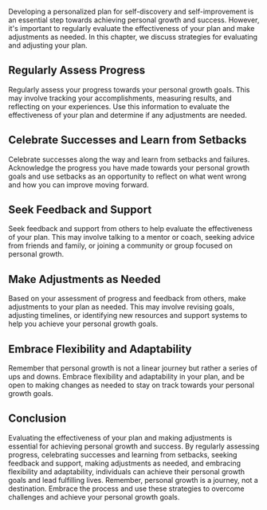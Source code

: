 
Developing a personalized plan for self-discovery and self-improvement is an essential step towards achieving personal growth and success. However, it's important to regularly evaluate the effectiveness of your plan and make adjustments as needed. In this chapter, we discuss strategies for evaluating and adjusting your plan.

Regularly Assess Progress
-------------------------

Regularly assess your progress towards your personal growth goals. This may involve tracking your accomplishments, measuring results, and reflecting on your experiences. Use this information to evaluate the effectiveness of your plan and determine if any adjustments are needed.

Celebrate Successes and Learn from Setbacks
-------------------------------------------

Celebrate successes along the way and learn from setbacks and failures. Acknowledge the progress you have made towards your personal growth goals and use setbacks as an opportunity to reflect on what went wrong and how you can improve moving forward.

Seek Feedback and Support
-------------------------

Seek feedback and support from others to help evaluate the effectiveness of your plan. This may involve talking to a mentor or coach, seeking advice from friends and family, or joining a community or group focused on personal growth.

Make Adjustments as Needed
--------------------------

Based on your assessment of progress and feedback from others, make adjustments to your plan as needed. This may involve revising goals, adjusting timelines, or identifying new resources and support systems to help you achieve your personal growth goals.

Embrace Flexibility and Adaptability
------------------------------------

Remember that personal growth is not a linear journey but rather a series of ups and downs. Embrace flexibility and adaptability in your plan, and be open to making changes as needed to stay on track towards your personal growth goals.

Conclusion
----------

Evaluating the effectiveness of your plan and making adjustments is essential for achieving personal growth and success. By regularly assessing progress, celebrating successes and learning from setbacks, seeking feedback and support, making adjustments as needed, and embracing flexibility and adaptability, individuals can achieve their personal growth goals and lead fulfilling lives. Remember, personal growth is a journey, not a destination. Embrace the process and use these strategies to overcome challenges and achieve your personal growth goals.
